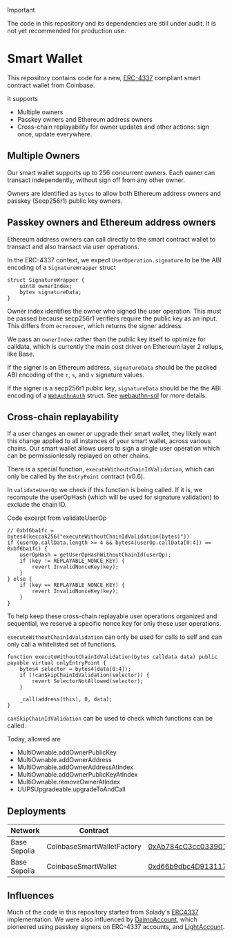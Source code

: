 > [!IMPORTANT]  
> The code in this repository and its dependencies are still under audit. It is not yet recommended for production use.

# Smart Wallet

This repository contains code for a new, [ERC-4337](https://eips.ethereum.org/EIPS/eip-4337) compliant smart contract wallet from Coinbase. 

It supports 
- Multiple owners
- Passkey owners and Ethereum address owners
- Cross-chain replayability for owner updates and other actions: sign once, update everywhere. 

## Multiple Owners
Our smart wallet supports up to 256 concurrent owners. Each owner can transact independently, without sign off from any other owner. 

Owners are identified as `bytes` to allow both Ethereum address owners and passkey (Secp256r1) public key owners. 

## Passkey owners and Ethereum address owners
Ethereum address owners can call directly to the smart contract wallet to transact and also transact via user operations. 

In the ERC-4337 context, we expect `UserOperation.signature` to be the ABI encoding of a `SignatureWrapper` struct 
```solidity
struct SignatureWrapper {
    uint8 ownerIndex;
    bytes signatureData;
}
```

Owner index identifies the owner who signed the user operation. This must be passed because secp256r1 verifiers require the public key as an input. This differs from `ecrecover`, which returns the signer address.

We pass an `ownerIndex` rather than the public key itself to optimize for calldata, which is currently the main cost driver on Ethereum layer 2 rollups, like Base. 

If the signer is an Ethereum address, `signatureData` should be the packed ABI encoding of the `r`, `s`, and `v` signature values. 

If the signer is a secp256r1 public key, `signatureData` should be the the ABI encoding of a [`WebAuthnAuth`](https://github.com/base-org/webauthn-sol/blob/main/src/WebAuthn.sol#L15-L34) struct. See [webauthn-sol](https://github.com/base-org/webauthn-sol) for more details. 

## Cross-chain replayability 
If a user changes an owner or upgrade their smart wallet, they likely want this change applied to all instances of your smart wallet, across various chains. Our smart wallet allows users to sign a single user operation which can be permissionlessly replayed on other chains. 

There is a special function, `executeWithoutChainIdValidation`, which can only be called by the `EntryPoint` contract (v0.6). 

In `validateUserOp` we check if this function is being called. If it is, we recompute the userOpHash (which will be used for signature validation) to exclude the chain ID. 

Code excerpt from validateUserOp
```solidity
// 0xbf6ba1fc = bytes4(keccak256("executeWithoutChainIdValidation(bytes)"))
if (userOp.callData.length >= 4 && bytes4(userOp.callData[0:4]) == 0xbf6ba1fc) {
    userOpHash = getUserOpHashWithoutChainId(userOp);
    if (key != REPLAYABLE_NONCE_KEY) {
        revert InvalidNonceKey(key);
    }
} else {
    if (key == REPLAYABLE_NONCE_KEY) {
        revert InvalidNonceKey(key);
    }
}
```

To help keep these cross-chain replayable user operations organized and sequential, we reserve a specific nonce key for only these user operations.

`executeWithoutChainIdValidation` can only be used for calls to self and can only call a whitelisted set of functions. 

```solidity
function executeWithoutChainIdValidation(bytes calldata data) public payable virtual onlyEntryPoint {
    bytes4 selector = bytes4(data[0:4]);
    if (!canSkipChainIdValidation(selector)) {
        revert SelectorNotAllowed(selector);
    }

    _call(address(this), 0, data);
}
```

`canSkipChainIdValidation` can be used to check which functions can be called.

Today, allowed are 
- MultiOwnable.addOwnerPublicKey
- MultiOwnable.addOwnerAddress
- MultiOwnable.addOwnerAddressAtIndex
- MultiOwnable.addOwnerPublicKeyAtIndex
- MultiOwnable.removeOwnerAtIndex
- UUPSUpgradeable.upgradeToAndCall

## Deployments

| Network   | Contract                        | Address |
|-----------|---------------------------------|---------|
| Base Sepolia | CoinbaseSmartWalletFactory | [0xAb784cC3cc0339013BD064C214e71D96Beb435d9](https://sepolia.basescan.org/address/0xAb784cC3cc0339013BD064C214e71D96Beb435d9) |
| Base Sepolia | CoinbaseSmartWallet | [0xd66b9dbc4D9131177C53004B492b2b60f6629B88](https://sepolia.basescan.org/address/0xd66b9dbc4D9131177C53004B492b2b60f6629B88) |

## Influences
Much of the code in this repository started from Solady's [ERC4337](https://github.com/Vectorized/solady/blob/main/src/accounts/ERC4337.sol) implementation. We were also influenced by [DaimoAccount](https://github.com/daimo-eth/daimo/blob/master/packages/contract/src/DaimoAccount.sol), which pioneered using passkey signers on ERC-4337 accounts, and [LightAccount](https://github.com/alchemyplatform/light-account).
